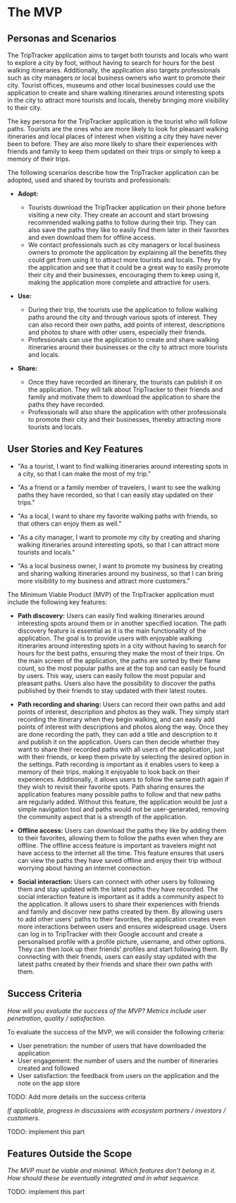 # The MVP

## Personas and Scenarios

The TripTracker application aims to target both tourists and locals who want to explore a city by 
foot, without having to search for hours for the best walking itineraries. Additionally, the 
application also targets professionals such as city managers or local business owners who want to 
promote their city. Tourist offices, museums and other local businesses could use the application to 
create and share walking itineraries around interesting spots in the city to attract more tourists 
and locals, thereby bringing more visibility to their city.

The key persona for the TripTracker application is the tourist who will follow paths. Tourists are 
the ones who are more likely to look for pleasant walking itineraries and local places of interest 
when visiting a city they have never been to before. They are also more likely to share their 
experiences with friends and family to keep them updated on their trips or simply to keep a memory 
of their trips.


The following scenarios describe how the TripTracker application can be adopted, used and shared by
tourists and professionals:

- **Adopt:** 
    - Tourists download the TripTracker application on their phone before visiting a new city. 
  They create an account and start browsing recommended walking paths to follow during their trip. 
  They can also save the paths they like to easily find them later in their favorites and even 
  download them for offline access.
    - We contact professionals such as city managers or local business owners to promote the 
  application by explaining all the benefits they could get from using it to attract more tourists 
  and locals. They try the application and see that it could be a great way to easily promote their 
  city and their businesses, encouraging them to keep using it, making the application more complete 
  and attractive for users.

- **Use:**
    - During their trip, the tourists use the application to follow walking paths around the city 
  and through various spots of interest. They can also record their own paths, add points of 
  interest, descriptions and photos to share with other users, especially their friends.
    - Professionals can use the application to create and share walking itineraries around their 
  businesses or the city to attract more tourists and locals.

- **Share:**
    - Once they have recorded an itinerary, the tourists can publish it on the application. They 
  will talk about TripTracker to their friends and family and motivate them to download the 
  application to share the paths they have recorded. 
    - Professionals will also share the application with other professionals to promote their city 
  and their businesses, thereby attracting more tourists and locals.


## User Stories and Key Features

- "As a tourist, I want to find walking itineraries around interesting spots in a city, so that I can 
make the most of my trip."

- "As a friend or a family member of travelers, I want to see the walking paths they have recorded,
so that I can easily stay updated on their trips."

- "As a local, I want to share my favorite walking paths with friends, so that others can enjoy them 
as well."

- "As a city manager, I want to promote my city by creating and sharing walking itineraries around
interesting spots, so that I can attract more tourists and locals."

- "As a local business owner, I want to promote my business by creating and sharing walking 
itineraries around my business, so that I can bring more visibility to my business and attract more 
customers."


The Minimum Viable Product (MVP) of the TripTracker application must include the following key 
features:

- **Path discovery:** 
Users can easily find walking itineraries around interesting spots around them or in another 
specified location. The path discovery feature is essential as it is the main functionality of the 
application. The goal is to provide users with enjoyable walking itineraries around interesting 
spots in a city without having to search for hours for the best paths, ensuring they make the most 
of their trips. On the main screen of the application, the paths are sorted by their flame count, so 
the most popular paths are at the top and can easily be found by users. This way, users can easily 
follow the most popular and pleasant paths. Users also have the possibility to discover the paths 
published by their friends to stay updated with their latest routes.

- **Path recording and sharing:**
Users can record their own paths and add points of interest, description and photos as they walk.
They simply start recording the itinerary when they begin walking, and can easily add points of 
interest with descriptions and photos along the way. Once they are done recording the path, they
can add a title and description to it and publish it on the application. Users can then decide 
whether they want to share their recorded paths with all users of the application, just with their 
friends, or keep them private by selecting the desired option in the settings. Path recording is 
important as it enables users to keep a memory of their trips, making it enjoyable to look back on 
their experiences. Additionally, it allows users to follow the same path again if they wish to 
revisit their favorite spots. Path sharing ensures the application features many possible paths to 
follow and that new paths are regularly added. Without this feature, the application would be just 
a simple navigation tool and paths would not be user-generated, removing the community aspect that 
is a strength of the application.

- **Offline access:** 
Users can download the paths they like by adding them to their favorites, allowing them to follow 
the paths even when they are offline. The offline access feature is important as travelers might not 
have access to the internet all the time. This feature ensures that users can view the paths they 
have saved offline and enjoy their trip without worrying about having an internet connection.

- **Social interaction:** 
Users can connect with other users by following them and stay updated with the latest paths they
have recorded. The social interaction feature is important as it adds a community aspect to the 
application. It allows users to share their experiences with friends and family and discover new 
paths created by them. By allowing users to add other users' paths to their favorites, the 
application creates even more interactions between users and ensures widespread usage. Users can log 
in to TripTracker with their Google account and create a personalised profile with a profile picture, 
username, and other options. They can then look up their friends' profiles and start following them. 
By connecting with their friends, users can easily stay updated with the latest paths created by 
their friends and share their own paths with them.

  
## Success Criteria

*How will you evaluate the success of the MVP?*
*Metrics include user penetration, quality / satisfaction.*

To evaluate the success of the MVP, we will consider the following criteria:
- User penetration: the number of users that have downloaded the application
- User engagement: the number of users and the number of itineraries created and followed
- User satisfaction: the feedback from users on the application and the note on the app store

TODO: Add more details on the success criteria


*If applicable, progress in discussions with ecosystem partners / investors / customers.*

TODO: implement this part

## Features Outside the Scope

*The MVP must be viable and minimal.*
*Which features don’t belong in it.*
*How should these be eventually integrated and in what sequence.*

TODO: implement this part

